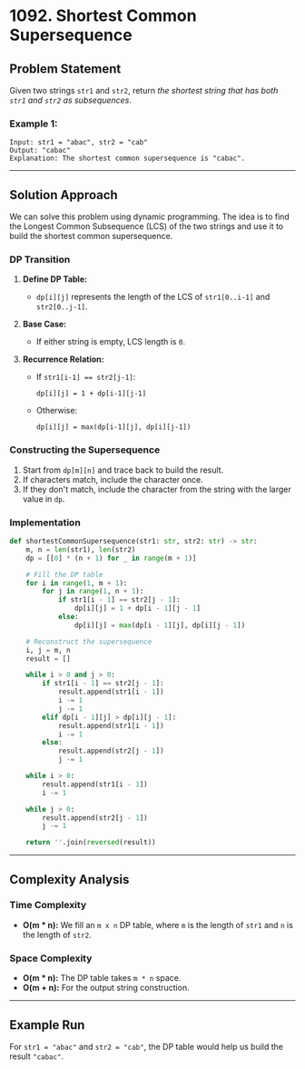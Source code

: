 # 1092. Shortest Common Supersequence

## Problem Statement

Given two strings `str1` and `str2`, return _the shortest string that has both `str1` and `str2` as subsequences_.

### Example 1:

```text
Input: str1 = "abac", str2 = "cab"
Output: "cabac"
Explanation: The shortest common supersequence is "cabac".
```

---

## Solution Approach

We can solve this problem using dynamic programming. The idea is to find the Longest Common Subsequence (LCS) of the two strings and use it to build the shortest common supersequence.

### DP Transition

1. **Define DP Table:**
    
    - `dp[i][j]` represents the length of the LCS of `str1[0..i-1]` and `str2[0..j-1]`.
2. **Base Case:**
    
    - If either string is empty, LCS length is `0`.
3. **Recurrence Relation:**
    
    - If `str1[i-1] == str2[j-1]`:
        
        ```text
        dp[i][j] = 1 + dp[i-1][j-1]
        ```
        
    - Otherwise:
        
        ```text
        dp[i][j] = max(dp[i-1][j], dp[i][j-1])
        ```
        

### Constructing the Supersequence

1. Start from `dp[m][n]` and trace back to build the result.
2. If characters match, include the character once.
3. If they don't match, include the character from the string with the larger value in `dp`.

### Implementation

```python
def shortestCommonSupersequence(str1: str, str2: str) -> str:
    m, n = len(str1), len(str2)
    dp = [[0] * (n + 1) for _ in range(m + 1)]

    # Fill the DP table
    for i in range(1, m + 1):
        for j in range(1, n + 1):
            if str1[i - 1] == str2[j - 1]:
                dp[i][j] = 1 + dp[i - 1][j - 1]
            else:
                dp[i][j] = max(dp[i - 1][j], dp[i][j - 1])

    # Reconstruct the supersequence
    i, j = m, n
    result = []

    while i > 0 and j > 0:
        if str1[i - 1] == str2[j - 1]:
            result.append(str1[i - 1])
            i -= 1
            j -= 1
        elif dp[i - 1][j] > dp[i][j - 1]:
            result.append(str1[i - 1])
            i -= 1
        else:
            result.append(str2[j - 1])
            j -= 1

    while i > 0:
        result.append(str1[i - 1])
        i -= 1

    while j > 0:
        result.append(str2[j - 1])
        j -= 1

    return ''.join(reversed(result))
```

---

## Complexity Analysis

### Time Complexity

- **O(m * n):** We fill an `m x n` DP table, where `m` is the length of `str1` and `n` is the length of `str2`.

### Space Complexity

- **O(m * n):** The DP table takes `m * n` space.
- **O(m + n):** For the output string construction.

---

## Example Run

For `str1 = "abac"` and `str2 = "cab"`, the DP table would help us build the result `"cabac"`.